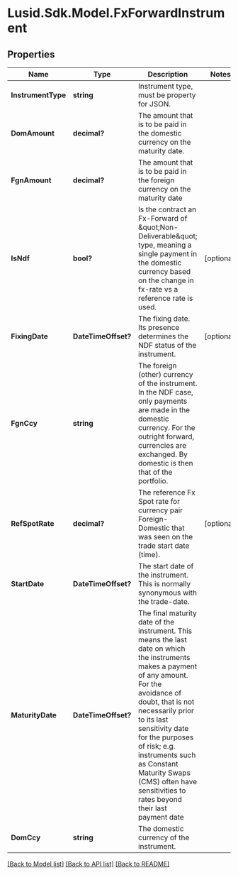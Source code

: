 
# Lusid.Sdk.Model.FxForwardInstrument

## Properties

Name | Type | Description | Notes
------------ | ------------- | ------------- | -------------
**InstrumentType** | **string** | Instrument type, must be property for JSON. | 
**DomAmount** | **decimal?** | The amount that is to be paid in the domestic currency on the maturity date. | 
**FgnAmount** | **decimal?** | The amount that is to be paid in the foreign currency on the maturity date | 
**IsNdf** | **bool?** | Is the contract an Fx-Forward of \&quot;Non-Deliverable\&quot; type, meaning a single payment in the domestic currency based on  the change in fx-rate vs  a reference rate is used. | [optional] 
**FixingDate** | **DateTimeOffset?** | The fixing date. Its presence determines the NDF status of the instrument. | [optional] 
**FgnCcy** | **string** | The foreign (other) currency of the instrument. In the NDF case, only payments are made in the domestic currency.  For the outright forward, currencies are exchanged. By domestic is then that of the portfolio. | 
**RefSpotRate** | **decimal?** | The reference Fx Spot rate for currency pair Foreign-Domestic that was seen on the trade start date (time). | [optional] 
**StartDate** | **DateTimeOffset?** | The start date of the instrument. This is normally synonymous with the trade-date. | 
**MaturityDate** | **DateTimeOffset?** | The final maturity date of the instrument. This means the last date on which the instruments makes a payment of any amount.  For the avoidance of doubt, that is not necessarily prior to its last sensitivity date for the purposes of risk; e.g. instruments such as  Constant Maturity Swaps (CMS) often have sensitivities to rates beyond their last payment date | 
**DomCcy** | **string** | The domestic currency of the instrument. | 

[[Back to Model list]](../README.md#documentation-for-models)
[[Back to API list]](../README.md#documentation-for-api-endpoints)
[[Back to README]](../README.md)

